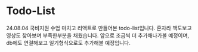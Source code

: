 # Todo-List
24.08.04
국비지원 수업 마치고 리액트로 만들어본 todo-list입니다.
혼자라 책도보고 영상도 찾아보며 부족한부분을 채웠습니다.
앞으로 조금씩 더 추가해나가볼 예정이며, db에도 연결해보고 일기형식으로도 추가해볼 예정입니다.